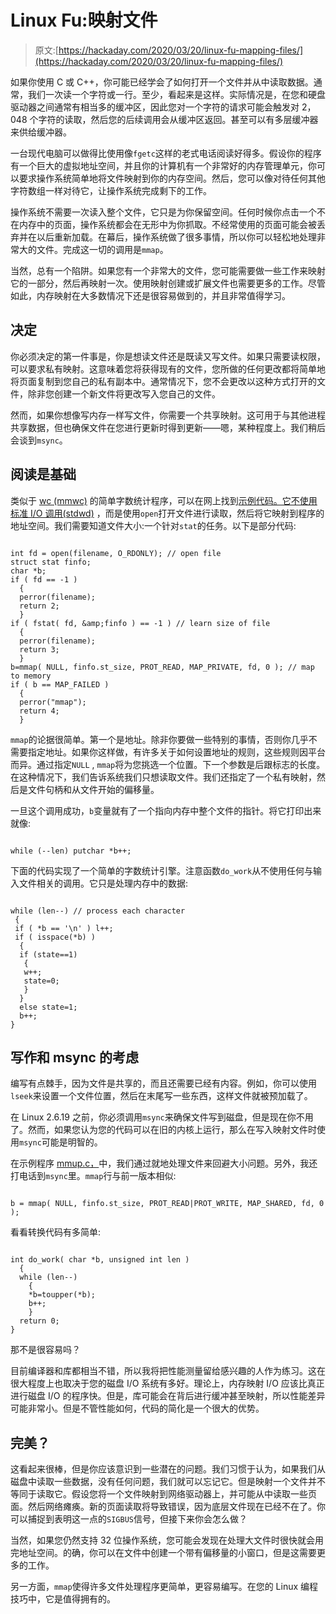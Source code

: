 # Linux Fu:映射文件

> 原文:[https://hackaday.com/2020/03/20/linux-fu-mapping-files/](https://hackaday.com/2020/03/20/linux-fu-mapping-files/)

如果你使用 C 或 C++，你可能已经学会了如何打开一个文件并从中读取数据。通常，我们一次读一个字符或一行。至少，看起来是这样。实际情况是，在您和硬盘驱动器之间通常有相当多的缓冲区，因此您对一个字符的请求可能会触发对 2，048 个字符的读取，然后您的后续调用会从缓冲区返回。甚至可以有多层缓冲器来供给缓冲器。

一台现代电脑可以做得比使用像`fgetc`这样的老式电话阅读好得多。假设你的程序有一个巨大的虚拟地址空间，并且你的计算机有一个非常好的内存管理单元，你可以要求操作系统简单地将文件映射到你的内存空间。然后，您可以像对待任何其他字符数组一样对待它，让操作系统完成剩下的工作。

操作系统不需要一次读入整个文件，它只是为你保留空间。任何时候你点击一个不在内存中的页面，操作系统都会在无形中为你抓取。不经常使用的页面可能会被丢弃并在以后重新加载。在幕后，操作系统做了很多事情，所以你可以轻松地处理非常大的文件。完成这一切的调用是`mmap`。

当然，总有一个陷阱。如果您有一个非常大的文件，您可能需要做一些工作来映射它的一部分，然后再映射一次。使用映射创建或扩展文件也需要更多的工作。尽管如此，内存映射在大多数情况下还是很容易做到的，并且非常值得学习。

## 决定

你必须决定的第一件事是，你是想读文件还是既读又写文件。如果只需要读权限，可以要求私有映射。这意味着您将获得现有的文件，您所做的任何更改都将简单地将页面复制到您自己的私有副本中。通常情况下，您不会更改以这种方式打开的文件，除非您创建一个新文件将更改写入您自己的文件。

然而，如果你想像写内存一样写文件，你需要一个共享映射。这可用于与其他进程共享数据，但也确保文件在您进行更新时得到更新——嗯，某种程度上。我们稍后会谈到`msync`。

## 阅读是基础

类似于 [wc (mmwc)](https://github.com/wd5gnr/linux-fu-mmap/blob/master/mmwc.c) 的简单字数统计程序，可以在网上找到[示例代码。它不使用](https://github.com/wd5gnr/linux-fu-mmap)[标准 I/O 调用(stdwd)](https://github.com/wd5gnr/linux-fu-mmap/blob/master/stdwc.c) ，而是使用`open`打开文件进行读取，然后将它映射到程序的地址空间。我们需要知道文件大小:一个针对`stat`的任务。以下是部分代码:

```

int fd = open(filename, O_RDONLY); // open file
struct stat finfo;
char *b;
if ( fd == -1 )
  {
  perror(filename);
  return 2;
  }
if ( fstat( fd, &amp;finfo ) == -1 ) // learn size of file
  {
  perror(filename);
  return 3;
  }
b=mmap( NULL, finfo.st_size, PROT_READ, MAP_PRIVATE, fd, 0 ); // map to memory
if ( b == MAP_FAILED )
  {
  perror("mmap");
  return 4;
  }

```

`mmap`的论据很简单。第一个是地址。除非你要做一些特别的事情，否则你几乎不需要指定地址。如果你这样做，有许多关于如何设置地址的规则，这些规则因平台而异。通过指定`NULL` , `mmap`将为您挑选一个位置。下一个参数是后跟标志的长度。在这种情况下，我们告诉系统我们只想读取文件。我们还指定了一个私有映射，然后是文件句柄和从文件开始的偏移量。

一旦这个调用成功，`b`变量就有了一个指向内存中整个文件的指针。将它打印出来就像:

```

while (--len) putchar *b++;

```

下面的代码实现了一个简单的字数统计引擎。注意函数`do_work`从不使用任何与输入文件相关的调用。它只是处理内存中的数据:

```

while (len--) // process each character
 {
 if ( *b == '\n' ) l++;
 if ( isspace(*b) )
  {
  if (state==1)
   {
   w++;
   state=0;
   }
  }
  else state=1;
  b++;
}

```

## 写作和 msync 的考虑

编写有点棘手，因为文件是共享的，而且还需要已经有内容。例如，你可以使用`lseek`来设置一个文件位置，然后在末尾写一些东西，这样文件就被预加载了。

在 Linux 2.6.19 之前，你必须调用`msync`来确保文件写到磁盘，但是现在你不用了。然而，如果您认为您的代码可以在旧的内核上运行，那么在写入映射文件时使用`msync`可能是明智的。

在示例程序 [mmup.c，](https://github.com/wd5gnr/linux-fu-mmap/blob/master/mmup.c)中，我们通过就地处理文件来回避大小问题。另外，我还打电话到`msync`里。`mmap`行与前一版本相似:

```

b = mmap( NULL, finfo.st_size, PROT_READ|PROT_WRITE, MAP_SHARED, fd, 0 );

```

看看转换代码有多简单:

```

int do_work( char *b, unsigned int len )
  {
  while (len--)
    {
    *b=toupper(*b);
    b++;
    }
  return 0;
}

```

那不是很容易吗？

目前编译器和库都相当不错，所以我将把性能测量留给感兴趣的人作为练习。这在很大程度上也取决于您的磁盘 I/O 系统有多好。理论上，内存映射 I/O 应该比真正进行磁盘 I/O 的程序快。但是，库可能会在背后进行缓冲甚至映射，所以性能差异可能非常小。但是不管性能如何，代码的简化是一个很大的优势。

## 完美？

这看起来很棒，但是你应该意识到一些潜在的问题。我们习惯于认为，如果我们从磁盘中读取一些数据，没有任何问题，我们就可以忘记它。但是映射一个文件并不等同于读取它。假设您将一个文件映射到网络驱动器上，并可能从中读取一些页面。然后网络瘫痪。新的页面读取将导致错误，因为底层文件现在已经不在了。你可以捕捉到表明这一点的`SIGBUS`信号，但接下来你会怎么做？

当然，如果您仍然支持 32 位操作系统，您可能会发现在处理大文件时很快就会用完地址空间。的确，你可以在文件中创建一个带有偏移量的小窗口，但是这需要更多的工作。

另一方面，`mmap`使得许多文件处理程序更简单，更容易编写。在您的 Linux 编程技巧中，它是值得拥有的。